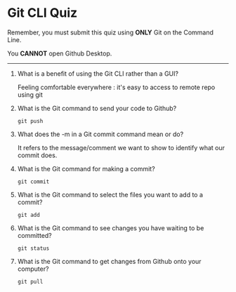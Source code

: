 # Git CLI Quiz

Remember, you must submit this quiz using **ONLY** Git on the Command Line.

You **CANNOT** open Github Desktop.

---

1. What is a benefit of using the Git CLI rather than a GUI?

   Feeling comfortable everywhere : it's easy to access to remote repo using git

2. What is the Git command to send your code to Github?

   `git push`

3. What does the -m in a Git commit command mean or do?

   It refers to the message/comment we want to show to identify what our commit does.

4. What is the Git command for making a commit?

   `git commit`

5. What is the Git command to select the files you want to add to a commit?

   `git add`

6. What is the Git command to see changes you have waiting to be committed?

   `git status`

7. What is the Git command to get changes from Github onto your computer?

   `git pull`

